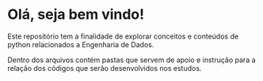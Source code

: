 # Olá, seja bem vindo!

Este repositório tem a finalidade de explorar conceitos e conteúdos de python relacionados a Engenharia de Dados.

Dentro dos arquivos contém pastas que servem de apoio e instrução para a relação dos códigos que serão desenvolvidos nos estudos.
